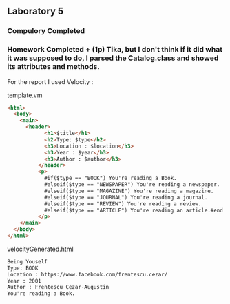 ## Laboratory 5

### Compulory Completed
### Homework Completed + (1p) Tika, but I don't think if it did what it was supposed to do, I parsed the Catalog.class and showed its attributes and methods.


For the report I used Velocity : 

template.vm
```HTML
<html>
  <body>
    <main>
      <header>
            <h1>$title</h1>
            <h2>Type: $type</h2>
			<h3>Location : $location</h3>
			<h3>Year : $year</h3>
			<h3>Author : $author</h3>
          </header>
          <p>
            #if($type == "BOOK") You're reading a Book.
            #elseif($type == "NEWSPAPER") You're reading a newspaper.
            #elseif($type == "MAGAZINE") You're reading a magazine.
            #elseif($type == "JOURNAL") You're reading a journal.
            #elseif($type == "REVIEW") You're reading a review.
            #elseif($type == "ARTICLE") You're reading an article.#end
          </p>
    </main>
  </body>
</html>
```

velocityGenerated.html
```HTML
Being Youself
Type: BOOK
Location : https://www.facebook.com/frentescu.cezar/
Year : 2001
Author : Frentescu Cezar-Augustin
You're reading a Book.
```
